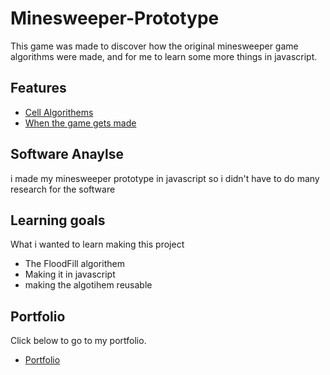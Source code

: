 # Minesweeper-Prototype

This game was made to discover how the original minesweeper game algorithms were made,
and for me to learn some more things in javascript.

## Features

- [Cell Algorithems](link)
- [When the game gets made](link)

## Software Anaylse 
i made my minesweeper prototype in javascript so i didn't have to do many research for the software

## Learning goals 
What i wanted to learn making this project
- The FloodFill algorithem
- Making it in javascript
- making the algotihem reusable

## Portfolio
Click below to go to my portfolio.

- [Portfolio](http://22355.hosts.ma-cloud.nl/)
